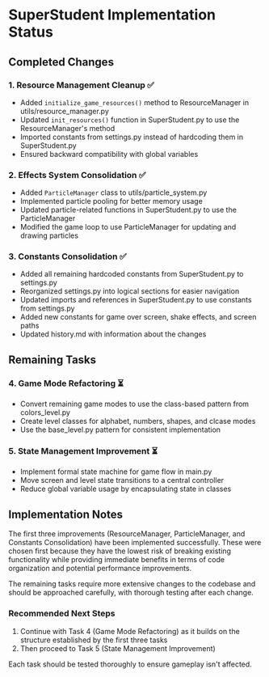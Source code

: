 # SuperStudent Implementation Status

## Completed Changes

### 1. Resource Management Cleanup ✅

- Added `initialize_game_resources()` method to ResourceManager in utils/resource_manager.py
- Updated `init_resources()` function in SuperStudent.py to use the ResourceManager's method
- Imported constants from settings.py instead of hardcoding them in SuperStudent.py
- Ensured backward compatibility with global variables

### 2. Effects System Consolidation ✅

- Added `ParticleManager` class to utils/particle_system.py
- Implemented particle pooling for better memory usage
- Updated particle-related functions in SuperStudent.py to use the ParticleManager
- Modified the game loop to use ParticleManager for updating and drawing particles

### 3. Constants Consolidation ✅

- Added all remaining hardcoded constants from SuperStudent.py to settings.py
- Reorganized settings.py into logical sections for easier navigation
- Updated imports and references in SuperStudent.py to use constants from settings.py
- Added new constants for game over screen, shake effects, and screen paths
- Updated history.md with information about the changes

## Remaining Tasks

### 4. Game Mode Refactoring ⏳

- Convert remaining game modes to use the class-based pattern from colors_level.py
- Create level classes for alphabet, numbers, shapes, and clcase modes
- Use the base_level.py pattern for consistent implementation

### 5. State Management Improvement ⏳

- Implement formal state machine for game flow in main.py
- Move screen and level state transitions to a central controller
- Reduce global variable usage by encapsulating state in classes

## Implementation Notes

The first three improvements (ResourceManager, ParticleManager, and Constants Consolidation) have been implemented successfully. These were chosen first because they have the lowest risk of breaking existing functionality while providing immediate benefits in terms of code organization and potential performance improvements.

The remaining tasks require more extensive changes to the codebase and should be approached carefully, with thorough testing after each change.

### Recommended Next Steps

1. Continue with Task 4 (Game Mode Refactoring) as it builds on the structure established by the first three tasks
2. Then proceed to Task 5 (State Management Improvement)

Each task should be tested thoroughly to ensure gameplay isn't affected. 